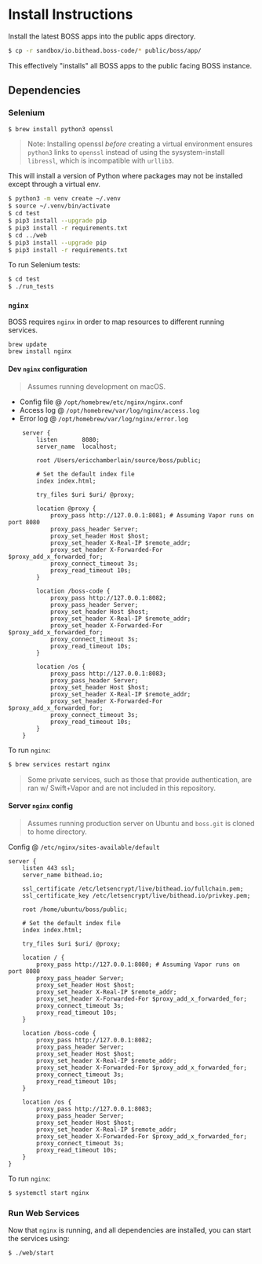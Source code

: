# Install Instructions

Install the latest BOSS apps into the public apps directory.

```bash
$ cp -r sandbox/io.bithead.boss-code/* public/boss/app/
```

This effectively "installs" all BOSS apps to the public facing BOSS instance.

## Dependencies

### Selenium

```bash
$ brew install python3 openssl
```

> Note: Installing openssl _before_ creating a virtual environment ensures `python3` links to `openssl` instead of using the sysystem-install `libressl`, which is incompatible with `urllib3`.

This will install a version of Python where packages may not be installed except through a virtual env.

```bash
$ python3 -m venv create ~/.venv
$ source ~/.venv/bin/activate
$ cd test
$ pip3 install --upgrade pip
$ pip3 install -r requirements.txt
$ cd ../web
$ pip3 install --upgrade pip
$ pip3 install -r requirements.txt
```

To run Selenium tests:

```bash
$ cd test
$ ./run_tests
```

### `nginx`

BOSS requires `nginx` in order to map resources to different running services.

```
brew update
brew install nginx
```

#### Dev `nginx` configuration

> Assumes running development on macOS.

- Config file @ `/opt/homebrew/etc/nginx/nginx.conf`
- Access log @ `/opt/homebrew/var/log/nginx/access.log`
- Error log @ `/opt/homebrew/var/log/nginx/error.log`

```
    server {
        listen       8080;
        server_name  localhost;

        root /Users/ericchamberlain/source/boss/public;

        # Set the default index file
        index index.html;

        try_files $uri $uri/ @proxy;

        location @proxy {
            proxy_pass http://127.0.0.1:8081; # Assuming Vapor runs on port 8080
            proxy_pass_header Server;
            proxy_set_header Host $host;
            proxy_set_header X-Real-IP $remote_addr;
            proxy_set_header X-Forwarded-For $proxy_add_x_forwarded_for;
            proxy_connect_timeout 3s;
            proxy_read_timeout 10s;
        }

        location /boss-code {
            proxy_pass http://127.0.0.1:8082;
            proxy_pass_header Server;
            proxy_set_header Host $host;
            proxy_set_header X-Real-IP $remote_addr;
            proxy_set_header X-Forwarded-For $proxy_add_x_forwarded_for;
            proxy_connect_timeout 3s;
            proxy_read_timeout 10s;
        }

        location /os {
            proxy_pass http://127.0.0.1:8083;
            proxy_pass_header Server;
            proxy_set_header Host $host;
            proxy_set_header X-Real-IP $remote_addr;
            proxy_set_header X-Forwarded-For $proxy_add_x_forwarded_for;
            proxy_connect_timeout 3s;
            proxy_read_timeout 10s;
        }
    }
```

To run `nginx`:

```zsh
$ brew services restart nginx
```

> Some private services, such as those that provide authentication, are ran w/ Swift+Vapor and are not included in this repository.

#### Server `nginx` config

> Assumes running production server on Ubuntu and `boss.git` is cloned to home directory.

Config @ `/etc/nginx/sites-available/default`

```
server {
    listen 443 ssl;
    server_name bithead.io;

    ssl_certificate /etc/letsencrypt/live/bithead.io/fullchain.pem;
    ssl_certificate_key /etc/letsencrypt/live/bithead.io/privkey.pem;

    root /home/ubuntu/boss/public;

    # Set the default index file
    index index.html;

    try_files $uri $uri/ @proxy;

    location / {
        proxy_pass http://127.0.0.1:8080; # Assuming Vapor runs on port 8080
        proxy_pass_header Server;
        proxy_set_header Host $host;
        proxy_set_header X-Real-IP $remote_addr;
        proxy_set_header X-Forwarded-For $proxy_add_x_forwarded_for;
        proxy_connect_timeout 3s;
        proxy_read_timeout 10s;
    }

    location /boss-code {
        proxy_pass http://127.0.0.1:8082;
        proxy_pass_header Server;
        proxy_set_header Host $host;
        proxy_set_header X-Real-IP $remote_addr;
        proxy_set_header X-Forwarded-For $proxy_add_x_forwarded_for;
        proxy_connect_timeout 3s;
        proxy_read_timeout 10s;
    }

    location /os {
        proxy_pass http://127.0.0.1:8083;
        proxy_pass_header Server;
        proxy_set_header Host $host;
        proxy_set_header X-Real-IP $remote_addr;
        proxy_set_header X-Forwarded-For $proxy_add_x_forwarded_for;
        proxy_connect_timeout 3s;
        proxy_read_timeout 10s;
    }
}
```

To run `nginx`:

```zsh
$ systemctl start nginx
```

### Run Web Services

Now that `nginx` is running, and all dependencies are installed, you can start the services using:

```zsh
$ ./web/start
```
